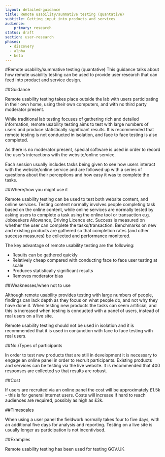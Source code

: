 ```yaml
---
layout: detailed-guidance
title: Remote usability/summative testing (quantative)
subtitle: Getting input into products and services
audience: 
    primary: research 
status: draft
section: user-research
phases:
  - discovery
  - alpha
  - beta
---
```

    
#Remote usability/summative testing (quantative)
This guidance talks about how remote usability testing can be used to provide user research that can feed into product and service design.

##Guidance

Remote usability testing takes place outside the lab with users participating in their own home, using their own computers, and with no third party moderator present.

While traditional lab testing focuses of gathering rich and detailed information, remote usability testing aims to test with large numbers of users and produce statistically significant results. It is recommended that remote testing is not conducted in isolation, and face to face testing is also completed.

As there is no moderator present, special software is used in order to record the user’s interactions with the website/online service.

Each session usually includes tasks being given to see how users interact with the website/online service and are followed up with a series of questions about their perceptions and how easy it was to complete the tasks.

##Where/how you might use it
 
Remote usability testing can be used to test both website content, and online services. Testing content normally involves people completing task based on the online content, while online services are normally tested by asking users to complete a task using the online tool or transaction e.g. Jobseekers Allowance, Driving Licence etc. Success is measured on whether the user can complete the tasks/transaction. Benchmarks on new and existing products are gathered so that completion rates (and other success measures) be collected and performance monitored.

The key advantage of remote usability testing are the following:

* Results can be gathered quickly
* Relatively cheap compared with conducting face to face user testing at scale
* Produces statistically significant results
* Removes moderator bias

##Weaknesses/when not to use

Although remote usability provides testing with large numbers of people, findings can lack depth as they focus on what people do, and not why they have done it. When testing new products the tasks can seem artificial, and this is increased when testing is conducted with a panel of users, instead of real users on a live site.

Remote usability testing should not be used in isolation and it is recommended that it is used in conjunction with face to face testing with real users. 

##No./Types of participants

In order to test new products that are still in development it is necessary to engage an online panel in order to recruit participants. Existing products and services can be testing via the live website. It is recommended that 400 responses are collected so that results are robust.

##Cost

If users are recruited via an online panel the cost will be approximately £1.5k - this is for general internet users. Costs will increase if hard to reach audiences are required, possibly as high as £3k. 

##Timescales

When using a user panel the fieldwork normally takes four to five days, with an additional five days for analysis and reporting. Testing on a live site is usually longer as participation is not incentivised. 

##Examples

Remote usability testing has been used for testing GOV.UK.


